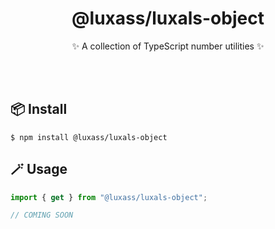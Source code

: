 <h1 align="center">@luxass/luxals-object</h1>

<p align="center">✨ A collection of TypeScript number utilities ✨</p>
<br/>
<br/>

## 📦 Install

```shell
$ npm install @luxass/luxals-object
```

## 🪄 Usage

```ts
import { get } from "@luxass/luxals-object";

// COMING SOON
```
